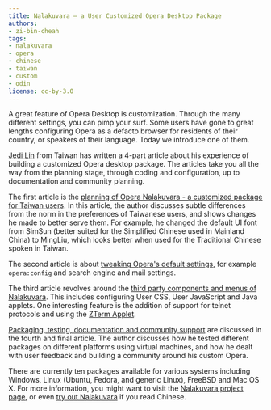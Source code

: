 ```yaml
---
title: Nalakuvara — a User Customized Opera Desktop Package
authors:
- zi-bin-cheah
tags:
- nalakuvara
- opera
- chinese
- taiwan
- custom
- odin
license: cc-by-3.0
---
```


<p>
A great feature of Opera Desktop is customization. Through the many different settings, you can pimp your surf. Some users have gone to great lengths configuring Opera as a defacto browser for residents of their country, or speakers of their language. Today we introduce one of them.
</p>
<p>
<a href="http://jedi.org/blog/">Jedi Lin</a> from Taiwan has written a 4-part article about his experience of building a customized Opera desktop package. The articles take you all the way from the planning stage, through coding and configuration, up to documentation and community planning.
</p>
<p>
The first article is the <a href="http://dev.opera.com/articles/view/building-opera-nalakuvara-part-1/">planning of Opera Nalakuvara - a customized package for Taiwan users</a>. In this article, the author discusses subtle differences from the norm in the preferences of Taiwanese users, and shows changes he made to better serve them. For example, he changed the default UI font from SimSun (better suited for the Simplified Chinese used in Mainland China) to MingLiu, which looks better when used for the Traditional Chinese spoken in Taiwan.
</p>
<p>
The second article is about <a href="http://dev.opera.com/articles/view/building-opera-nalakuvara-part-2/">tweaking Opera&#39;s default settings</a>, for example <code>opera:config</code> and search engine and mail settings.
</p>
<p>
The third article revolves around the <a href="http://dev.opera.com/articles/view/building-opera-nalakuvara-part-3/">third party components and menus of Nalakuvara</a>. This includes configuring User CSS, User JavaScript and Java applets. One interesting feature is the addition of support for telnet protocols <code><a href="" target="_blank"></a></code> and <code><a href="" target="_blank"></a></code> using the <a href="http://zterm.applet.googlepages.com/index.html">ZTerm Applet</a>.
</p>
<p>
<a href="http://dev.opera.com/articles/view/building-opera-nalakuvara-part-4/">Packaging, testing, documentation and community support</a> are discussed in the fourth and final article. The author discusses how he tested different packages on different platforms using virtual machines, and how he dealt with user feedback and building a community around his custom Opera.
</p>
<p>
There are currently ten packages available for various systems including Windows, Linux (Ubuntu, Fedora, and generic Linux), FreeBSD and Mac OS X. For more information, you might want to visit the <a href="http://jedi.org/p4/Opera/pub/">Nalakuvara project page</a>, or even <a href="http://jedi.org/p4/Opera/pub/download.html">try out Nalakuvara</a> if you read Chinese.
</p>
